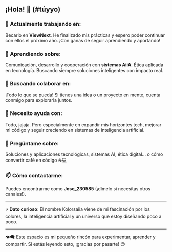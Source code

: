 ## ¡Hola! 👋 (#túyyo)

<!--
**Kolorsaiia/Kolorsaiia** es un repositorio ✨ _especial_ ✨ porque su archivo `README.md` aparece en tu perfil de GitHub.
-->

### 🔭 Actualmente trabajando en:
Becario en **ViewNext**. He finalizado mis prácticas y espero poder continuar con ellos el próximo año. ¡Con ganas de seguir aprendiendo y aportando!

### 🌱 Aprendiendo sobre:
Comunicación, desarrollo y cooperación con **sistemas AiiA**. Ética aplicada en tecnología. Buscando siempre soluciones inteligentes con impacto real.

### 👯 Buscando colaborar en:
¡Todo lo que se pueda! Si tienes una idea o un proyecto en mente, cuenta conmigo para explorarla juntos.

### 🤔 Necesito ayuda con:
Todo, jajaja. Pero especialmente en expandir mis horizontes tech, mejorar mi código y seguir creciendo en sistemas de inteligencia artificial.

### 💬 Pregúntame sobre:
Soluciones y aplicaciones tecnológicas, sistemas AI, ética digital... o cómo convertir café en código ☕💻

### 📫 Cómo contactarme:
Puedes encontrarme como **Jose_230585** (¡dímelo si necesitas otros canales!).

---

⚡ **Dato curioso**: El nombre Kolorsaiia viene de mi fascinación por los colores, la inteligencia artificial y un universo que estoy diseñando poco a poco.

---

👁️‍🗨️ Este espacio es mi pequeño rincón para experimentar, aprender y compartir. Si estás leyendo esto, ¡gracias por pasarte! 😊
